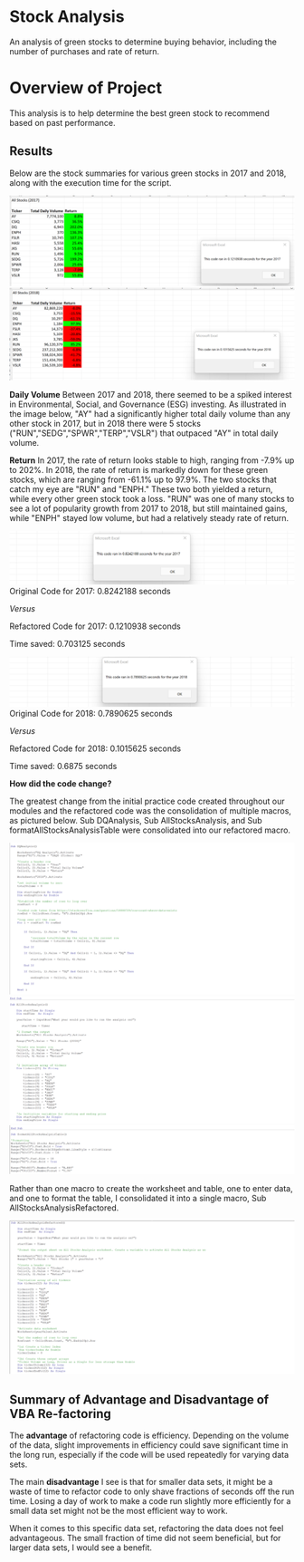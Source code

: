 # Stock Analysis
An analysis of green stocks to determine buying behavior, including the number of purchases and rate of return.

# Overview of Project
This analysis is to help determine the best green stock to recommend based on past performance.

## Results

Below are the stock summaries for various green stocks in 2017 and 2018, along with the execution time for the script.

![VBA_Challenge_2017](https://github.com/TRACIE-F/stock-analysis/blob/main/Resources/VBA_Challenge_2017.png)
![VBA_Challenge_2018](https://github.com/TRACIE-F/stock-analysis/blob/main/Resources/VBA_Challenge_2018.png)

**Daily Volume**
Between 2017 and 2018, there seemed to be a spiked interest in Environmental, Social, and Governance (ESG) investing. As illustrated in the image below, "AY" had a significantly higher total daily volume than any other stock in 2017, but in 2018 there were 5 stocks ("RUN","SEDG","SPWR","TERP","VSLR") that outpaced "AY" in total daily volume.

**Return**
In 2017, the rate of return looks stable to high, ranging from -7.9% up to 202%. In 2018, the rate of return is markedly down for these green stocks, which are ranging from -61.1% up to 97.9%. The two stocks that catch my eye are "RUN" and "ENPH." These two both yielded a return, while every other green stock took a loss. "RUN" was one of many stocks to see a lot of popularity growth from 2017 to 2018, but still maintained gains, while "ENPH" stayed low volume, but had a relatively steady rate of return.

![VBA_Original_2017](https://github.com/TRACIE-F/stock-analysis/blob/main/Resources/VBA_Original_2017.png)
Original Code for 2017: 0.8242188 seconds

*Versus*

Refactored Code for 2017: 0.1210938 seconds

Time saved: 0.703125 seconds

![VBA_Original_2018](https://github.com/TRACIE-F/stock-analysis/blob/main/Resources/VBA_Original_2018.png)
Original Code for 2018: 0.7890625 seconds

*Versus*

Refactored Code for 2018: 0.1015625 seconds

Time saved: 0.6875 seconds

**How did the code change?**

The greatest change from the initial practice code created throughout our modules and the refactored code was the consolidation of multiple macros, as pictured below. Sub DQAnalysis, Sub AllStocksAnalysis, and Sub formatAllStocksAnalysisTable were consolidated into our refactored macro.

![Original_Code_1](https://github.com/TRACIE-F/stock-analysis/blob/main/Resources/VBA_Original_1_to_3_Comparison_2.png)
![Original_Code_2](https://github.com/TRACIE-F/stock-analysis/blob/main/Resources/VBA_Original_1_to_3_Comparison_3.png)
![Original_Code_3](https://github.com/TRACIE-F/stock-analysis/blob/main/Resources/VBA_Original_1_to_3_Comparison_4.png)

Rather than one macro to create the worksheet and table, one to enter data, and one to format the table, I consolidated it into a single macro, Sub AllStocksAnalysisRefactored.

![VBA_Refactored_Macro](https://github.com/TRACIE-F/stock-analysis/blob/main/Resources/VBA_Refactored_Macro.png)


## Summary of Advantage and Disadvantage of VBA Re-factoring

The **advantage** of refactoring code is efficiency. Depending on the volume of the data, slight improvements in efficiency could save significant time in the long run, especially if the code will be used repeatedly for varying data sets.

The main **disadvantage** I see is that for smaller data sets, it might be a waste of time to refactor code to only shave fractions of seconds off the run time. Losing a day of work to make a code run slightly more efficiently for a small data set might not be the most efficient way to work.

When it comes to this specific data set, refactoring the data does not feel advantageous. The small fraction of time did not seem beneficial, but for larger data sets, I would see a benefit.
